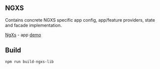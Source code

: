 ## NGXS

Contains concrete NGXS specific app config, app/feature providers, state and facade implementation.

[NgXs](https://www.ngxs.io/) - app [demo](https://ng-state-management.jamesrobb.work/ngxs/)

## Build

`npm run build-ngxs-lib`

